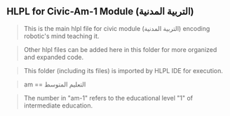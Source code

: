## HLPL for Civic-Am-1 Module (التربية المدنية)
>This is the main hlpl file for civic module (التربية المدنية) encoding robotic's mind teaching it.

>Other hlpl files can be added here in this folder for more organized and expanded code.

>This folder (including its files) is imported by HLPL IDE for execution.

>am == التعليم المتوسط

>The number in "am-1" refers to the educational level "1" of intermediate education.
